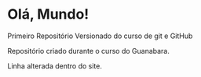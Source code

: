 # Olá, Mundo!
 Primeiro Repositório Versionado do curso de git e GitHub

Repositório criado durante o curso do Guanabara.

Linha alterada dentro do site.
